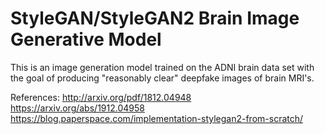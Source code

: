 # StyleGAN/StyleGAN2 Brain Image Generative Model

This is an image generation model trained on the ADNI brain data set with the goal of producing "reasonably clear" deepfake images of brain MRI's.

References:
http://arxiv.org/pdf/1812.04948
https://arxiv.org/abs/1912.04958
https://blog.paperspace.com/implementation-stylegan2-from-scratch/
